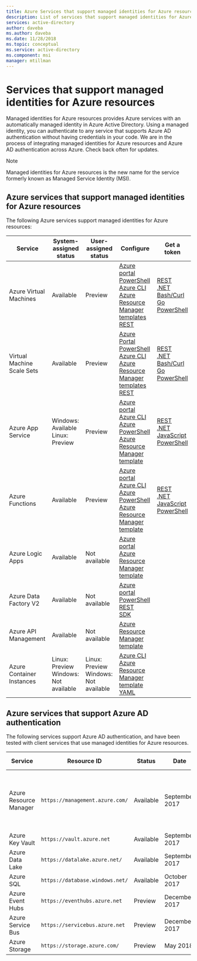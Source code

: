 ```yaml
---
title: Azure Services that support managed identities for Azure resources
description: List of services that support managed identities for Azure resources and Azure AD authentication
services: active-directory
author: daveba
ms.author: daveba
ms.date: 11/28/2018
ms.topic: conceptual
ms.service: active-directory
ms.component: msi
manager: mtillman
---
```


# Services that support managed identities for Azure resources

Managed identities for Azure resources provides Azure services with an automatically managed identity in Azure Active Directory. Using a managed identity, you can authenticate to any service that supports Azure AD authentication without having credentials in your code. We are in the process of integrating managed identities for Azure resources and Azure AD authentication across Azure. Check back often for updates.

> [!NOTE]
> Managed identities for Azure resources is the new name for the service formerly known as Managed Service Identity (MSI).

## Azure services that support managed identities for Azure resources

The following Azure services support managed identities for Azure resources:

| Service | System-assigned status | User-assigned status| Configure | Get a token |
| ------- | ------ | ---- | --------- | ----------- |
| Azure Virtual Machines | Available | Preview | [Azure portal](qs-configure-portal-windows-vm.md)<br>[PowerShell](qs-configure-powershell-windows-vm.md)<br>[Azure CLI](qs-configure-cli-windows-vm.md)<br>[Azure Resource Manager templates](qs-configure-template-windows-vm.md)<br>[REST](qs-configure-rest-vm.md) | [REST](how-to-use-vm-token.md#get-a-token-using-http)<br>[.NET](how-to-use-vm-token.md#get-a-token-using-c)<br>[Bash/Curl](how-to-use-vm-token.md#get-a-token-using-curl)<br>[Go](how-to-use-vm-token.md#get-a-token-using-go)<br>[PowerShell](how-to-use-vm-token.md#get-a-token-using-azure-powershell) |
| Virtual Machine Scale Sets | Available | Preview | [Azure Portal](qs-configure-portal-windows-vmss.md)<br>[PowerShell](qs-configure-powershell-windows-vmss.md)<br>[Azure CLI](qs-configure-cli-windows-vmss.md)<br>[Azure Resource Manager templates](qs-configure-template-windows-vmss.md)<br>[REST](qs-configure-rest-vmss.md) | [REST](how-to-use-vm-token.md#get-a-token-using-http)<br>[.NET](how-to-use-vm-token.md#get-a-token-using-c)<br>[Bash/Curl](how-to-use-vm-token.md#get-a-token-using-curl)<br>[Go](how-to-use-vm-token.md#get-a-token-using-go)<br>[PowerShell](how-to-use-vm-token.md#get-a-token-using-azure-powershell)
| Azure App Service | Windows: Available <br> Linux: Preview | Preview | [Azure portal](/azure/app-service/app-service-managed-service-identity#using-the-azure-portal)<br>[Azure CLI](/azure/app-service/app-service-managed-service-identity#using-the-azure-cli)<br>[Azure PowerShell](/azure/app-service/app-service-managed-service-identity#using-azure-powershell)<br>[Azure Resource Manager template](/azure/app-service/app-service-managed-service-identity#using-an-azure-resource-manager-template) | [REST](/azure/app-service/app-service-managed-service-identity#using-the-rest-protocol)<br>[.NET](/azure/app-service/app-service-managed-service-identity#asal)<br>[JavaScript](/azure/app-service/app-service-managed-service-identity#token-js)<br>[PowerShell](/azure/app-service/app-service-managed-service-identity#token-powershell)  |
| Azure Functions | Available | Preview | [Azure portal](/azure/app-service/app-service-managed-service-identity#using-the-azure-portal)<br>[Azure CLI](/azure/app-service/app-service-managed-service-identity#using-the-azure-cli)<br>[Azure PowerShell](/azure/app-service/app-service-managed-service-identity#using-azure-powershell)<br>[Azure Resource Manager template](/azure/app-service/app-service-managed-service-identity#using-an-azure-resource-manager-template) | [REST](/azure/app-service/app-service-managed-service-identity#using-the-rest-protocol)<br>[.NET](/azure/app-service/app-service-managed-service-identity#asal)<br>[JavaScript](/azure/app-service/app-service-managed-service-identity#token-js)<br>[PowerShell](/azure/app-service/app-service-managed-service-identity#token-powershell) |
| Azure Logic Apps | Available | Not available | [Azure portal](/azure/logic-apps/create-managed-service-identity#azure-portal)<br>[Azure Resource Manager template](/azure/app-service/app-service-managed-service-identity#deployment-template) |  |
| Azure Data Factory V2 | Available | Not available | [Azure portal](~/articles/data-factory/data-factory-service-identity.md#generate-service-identity)<br>[PowerShell](~/articles/data-factory/data-factory-service-identity.md#generate-service-identity-using-powershell)<br>[REST](~/articles/data-factory/data-factory-service-identity.md#generate-service-identity-using-rest-api)<br>[SDK](~/articles/data-factory/data-factory-service-identity.md#generate-service-identity-using-sdk) |
| Azure API Management | Available | Not available | [Azure Resource Manager template](/azure/api-management/api-management-howto-use-managed-service-identity) |
| Azure Container Instances | Linux: Preview<br>Windows: Not available | Linux: Preview<br>Windows: Not available | [Azure CLI](~/articles/container-instances/container-instances-managed-identity.md)<br>[Azure Resource Manager template](~/articles/container-instances/container-instances-managed-identity.md#enable-managed-identity-using-resource-manager-template)<br>[YAML](~/articles/container-instances/container-instances-managed-identity.md#enable-managed-identity-using-yaml-file) |  |


## Azure services that support Azure AD authentication

The following services support Azure AD authentication, and have been tested with client services that use managed identities for Azure resources.

| Service | Resource ID | Status | Date | Assign access |
| ------- | ----------- | ------ | ---- | ------------- |
| Azure Resource Manager | `https://management.azure.com/` | Available | September 2017 | [Azure portal](howto-assign-access-portal.md) <br>[PowerShell](howto-assign-access-powershell.md) <br>[Azure CLI](howto-assign-access-CLI.md) <br>[Azure Resource Manager template](../../role-based-access-control/role-assignments-template.md) |
| Azure Key Vault | `https://vault.azure.net` | Available | September 2017 | |
| Azure Data Lake | `https://datalake.azure.net/` | Available | September 2017 | |
| Azure SQL | `https://database.windows.net/` | Available | October 2017 | |
| Azure Event Hubs | `https://eventhubs.azure.net` | Preview | December 2017 | |
| Azure Service Bus | `https://servicebus.azure.net` | Preview | December 2017 | |
| Azure Storage | `https://storage.azure.com/` | Preview | May 2018 | |